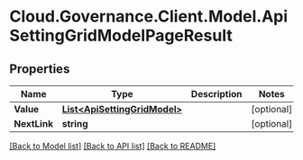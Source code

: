 # Cloud.Governance.Client.Model.ApiSettingGridModelPageResult
## Properties

Name | Type | Description | Notes
------------ | ------------- | ------------- | -------------
**Value** | [**List&lt;ApiSettingGridModel&gt;**](ApiSettingGridModel.md) |  | [optional] 
**NextLink** | **string** |  | [optional] 

[[Back to Model list]](../README.md#documentation-for-models) [[Back to API list]](../README.md#documentation-for-api-endpoints) [[Back to README]](../README.md)

